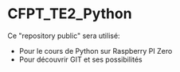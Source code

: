# CFPT_TE2_Python

Ce "repository public" sera utilisé:

- Pour le cours de Python sur Raspberry PI Zero
- Pour découvrir GIT et ses possibilités
